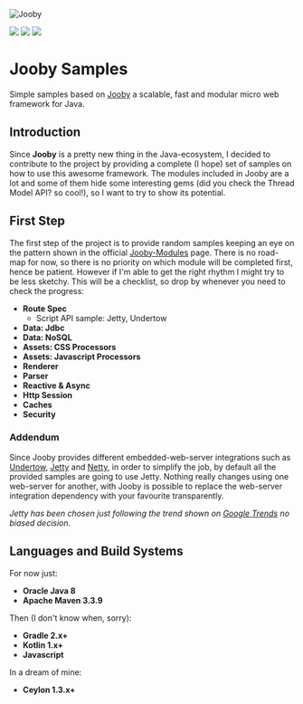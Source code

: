 ![Jooby][jooby img]

[![][travis img]][travis]
[![][coverage img]][coverage]
[![][license img]][license]

# Jooby Samples
Simple samples based on [Jooby](http://jooby.org) a scalable, fast and modular micro web framework for Java.
 
## Introduction
Since **Jooby** is a pretty new thing in the Java-ecosystem, I decided to contribute to the project by providing a complete (I hope) set of samples on how to use this awesome framework.
The modules included in Jooby are a lot and some of them hide some interesting gems (did you check the Thread Model API? so cool!), so I want to try to show its potential.

## First Step
The first step of the project is to provide random samples keeping an eye on the pattern shown in the official [Jooby-Modules](http://jooby.org/modules) page.
There is no road-map for now, so there is no priority on which module will be completed first, hence be patient.
However if I'm able to get the right rhythm I might try to be less sketchy. This will be a checklist, so drop by whenever you need to check the progress:

* **Route Spec**
	* Script API sample: Jetty, Undertow
* **Data: Jdbc**
* **Data: NoSQL**
* **Assets: CSS Processors**
* **Assets: Javascript Processors**
* **Renderer**
* **Parser**
* **Reactive & Async**
* **Http Session**
* **Caches**
* **Security**

### Addendum
Since Jooby provides different embedded-web-server integrations such as [Undertow](http://undertow.io), [Jetty](http://www.eclipse.org/jetty/) and [Netty](http://netty.io/), in order to simplify the job, by default all the provided samples are going to use Jetty.
Nothing really changes using one web-server for another, with Jooby is possible to replace the web-server integration dependency with your favourite transparently.

*Jetty has been chosen just following the trend shown on [Google Trends](https://trends.google.com/trends/explore?cat=732&q=undertow,jetty,netty) no biased decision.*

## Languages and Build Systems
For now just:
* **Oracle Java 8**
* **Apache Maven 3.3.9**

Then (I don't know when, sorry):
* **Gradle 2.x+**
* **Kotlin 1.x+**
* **Javascript**

In a dream of mine:
* **Ceylon 1.3.x+**

[jooby img]:https://raw.githubusercontent.com/trydent-io/jooby-samples/master/logo_jooby.png

[travis]:https://travis-ci.org/trydent-io/jooby-samples
[travis img]:https://travis-ci.org/trydent-io/jooby-samples.svg?branch=master

[coverage]:https://coveralls.io/github/trydent-io/jooby-samples?branch=master
[coverage img]:https://coveralls.io/repos/github/trydent-io/jooby-samples/badge.svg?branch=master

[license]:LICENSE-2.0.txt
[license img]:https://img.shields.io/badge/License-Apache%202-blue.svg
